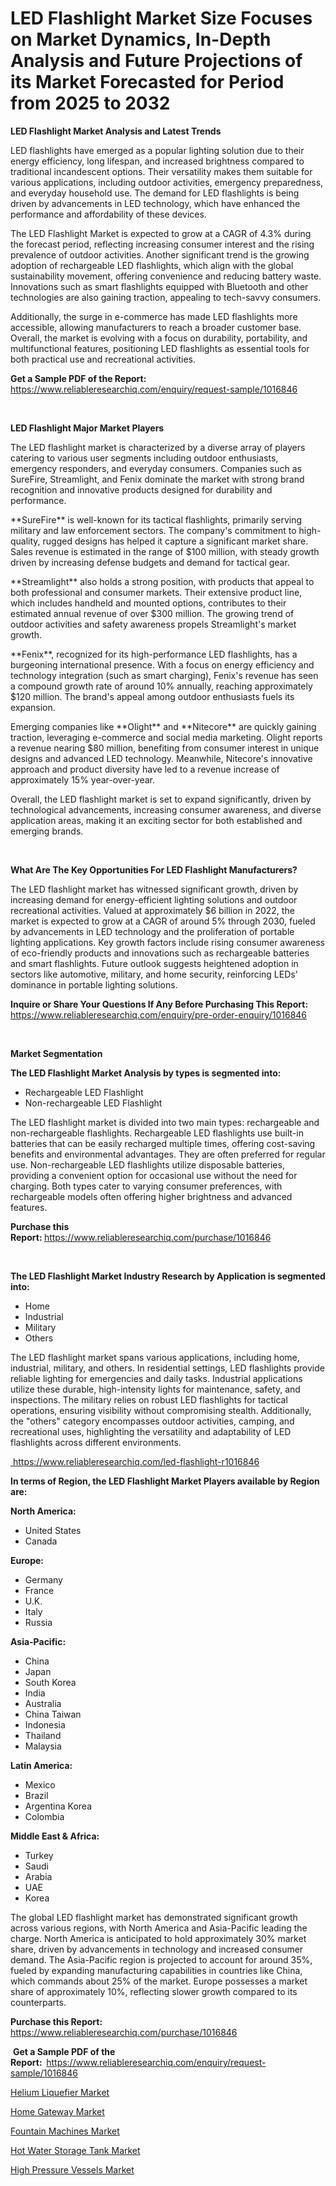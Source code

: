 <p><h1>LED Flashlight Market Size Focuses on Market Dynamics, In-Depth Analysis and Future Projections of its Market Forecasted for Period from 2025 to 2032</h1></p><p><strong>LED Flashlight Market Analysis and Latest Trends</strong></p>
<p><p>LED flashlights have emerged as a popular lighting solution due to their energy efficiency, long lifespan, and increased brightness compared to traditional incandescent options. Their versatility makes them suitable for various applications, including outdoor activities, emergency preparedness, and everyday household use. The demand for LED flashlights is being driven by advancements in LED technology, which have enhanced the performance and affordability of these devices.</p><p>The LED Flashlight Market is expected to grow at a CAGR of 4.3% during the forecast period, reflecting increasing consumer interest and the rising prevalence of outdoor activities. Another significant trend is the growing adoption of rechargeable LED flashlights, which align with the global sustainability movement, offering convenience and reducing battery waste. Innovations such as smart flashlights equipped with Bluetooth and other technologies are also gaining traction, appealing to tech-savvy consumers. </p><p>Additionally, the surge in e-commerce has made LED flashlights more accessible, allowing manufacturers to reach a broader customer base. Overall, the market is evolving with a focus on durability, portability, and multifunctional features, positioning LED flashlights as essential tools for both practical use and recreational activities.</p></p>
<p><strong>Get a Sample PDF of the Report:&nbsp;</strong> <a href="https://www.reliableresearchiq.com/enquiry/request-sample/1016846?utm_campaign=1906&utm_medium=2&utm_source=Github&utm_content=ia&utm_term=08042025&utm_id=led-flashlight">https://www.reliableresearchiq.com/enquiry/request-sample/1016846</a></p>
<p>&nbsp;</p>
<p><strong>LED Flashlight Major Market Players</strong></p>
<p><p>The LED flashlight market is characterized by a diverse array of players catering to various user segments including outdoor enthusiasts, emergency responders, and everyday consumers. Companies such as SureFire, Streamlight, and Fenix dominate the market with strong brand recognition and innovative products designed for durability and performance.</p><p>**SureFire** is well-known for its tactical flashlights, primarily serving military and law enforcement sectors. The company's commitment to high-quality, rugged designs has helped it capture a significant market share. Sales revenue is estimated in the range of $100 million, with steady growth driven by increasing defense budgets and demand for tactical gear.</p><p>**Streamlight** also holds a strong position, with products that appeal to both professional and consumer markets. Their extensive product line, which includes handheld and mounted options, contributes to their estimated annual revenue of over $300 million. The growing trend of outdoor activities and safety awareness propels Streamlight's market growth.</p><p>**Fenix**, recognized for its high-performance LED flashlights, has a burgeoning international presence. With a focus on energy efficiency and technology integration (such as smart charging), Fenix's revenue has seen a compound growth rate of around 10% annually, reaching approximately $120 million. The brand's appeal among outdoor enthusiasts fuels its expansion.</p><p>Emerging companies like **Olight** and **Nitecore** are quickly gaining traction, leveraging e-commerce and social media marketing. Olight reports a revenue nearing $80 million, benefiting from consumer interest in unique designs and advanced LED technology. Meanwhile, Nitecore's innovative approach and product diversity have led to a revenue increase of approximately 15% year-over-year.</p><p>Overall, the LED flashlight market is set to expand significantly, driven by technological advancements, increasing consumer awareness, and diverse application areas, making it an exciting sector for both established and emerging brands.</p></p>
<p>&nbsp;</p>
<p><strong>What Are The Key Opportunities For LED Flashlight Manufacturers?</strong></p>
<p><p>The LED flashlight market has witnessed significant growth, driven by increasing demand for energy-efficient lighting solutions and outdoor recreational activities. Valued at approximately $6 billion in 2022, the market is expected to grow at a CAGR of around 5% through 2030, fueled by advancements in LED technology and the proliferation of portable lighting applications. Key growth factors include rising consumer awareness of eco-friendly products and innovations such as rechargeable batteries and smart flashlights. Future outlook suggests heightened adoption in sectors like automotive, military, and home security, reinforcing LEDs' dominance in portable lighting solutions.</p></p>
<p><strong>Inquire or Share Your Questions If Any Before Purchasing This Report:</strong> <a href="https://www.reliableresearchiq.com/enquiry/pre-order-enquiry/1016846?utm_campaign=1906&utm_medium=2&utm_source=Github&utm_content=ia&utm_term=08042025&utm_id=led-flashlight">https://www.reliableresearchiq.com/enquiry/pre-order-enquiry/1016846</a></p>
<p>&nbsp;</p>
<p><strong>Market Segmentation</strong></p>
<p><strong>The LED Flashlight Market Analysis by types is segmented into:</strong></p>
<p><ul><li>Rechargeable LED Flashlight</li><li>Non-rechargeable LED Flashlight</li></ul></p>
<p><p>The LED flashlight market is divided into two main types: rechargeable and non-rechargeable flashlights. Rechargeable LED flashlights use built-in batteries that can be easily recharged multiple times, offering cost-saving benefits and environmental advantages. They are often preferred for regular use. Non-rechargeable LED flashlights utilize disposable batteries, providing a convenient option for occasional use without the need for charging. Both types cater to varying consumer preferences, with rechargeable models often offering higher brightness and advanced features.</p></p>
<p><strong>Purchase this Report:&nbsp;</strong><a href="https://www.reliableresearchiq.com/purchase/1016846?utm_campaign=1906&utm_medium=2&utm_source=Github&utm_content=ia&utm_term=08042025&utm_id=led-flashlight">https://www.reliableresearchiq.com/purchase/1016846</a></p>
<p>&nbsp;</p>
<p><strong>The LED Flashlight Market Industry Research by Application is segmented into:</strong></p>
<p><ul><li>Home</li><li>Industrial</li><li>Military</li><li>Others</li></ul></p>
<p><p>The LED flashlight market spans various applications, including home, industrial, military, and others. In residential settings, LED flashlights provide reliable lighting for emergencies and daily tasks. Industrial applications utilize these durable, high-intensity lights for maintenance, safety, and inspections. The military relies on robust LED flashlights for tactical operations, ensuring visibility without compromising stealth. Additionally, the "others" category encompasses outdoor activities, camping, and recreational uses, highlighting the versatility and adaptability of LED flashlights across different environments.</p></p>
<p><a href="https://www.reliableresearchiq.com/led-flashlight-r1016846?utm_campaign=1906&utm_medium=2&utm_source=Github&utm_content=ia&utm_term=08042025&utm_id=led-flashlight">&nbsp;https://www.reliableresearchiq.com/led-flashlight-r1016846</a></p>
<p><strong>In terms of Region, the LED Flashlight Market Players available by Region are:</strong></p>
<p>
    <p> <strong> North America: </strong>
        <ul>
            <li>United States</li>
            <li>Canada</li>
        </ul>
        </p> 
    <p> <strong> Europe: </strong>
        <ul>
            <li>Germany</li>
            <li>France</li>
            <li>U.K.</li>
            <li>Italy</li>
            <li>Russia</li>
        </ul>
        </p> 
    <p> <strong> Asia-Pacific: </strong>
        <ul>
            <li>China</li>
            <li>Japan</li>
            <li>South Korea</li>
            <li>India</li>
            <li>Australia</li>
            <li>China Taiwan</li>
            <li>Indonesia</li>
            <li>Thailand</li>
            <li>Malaysia</li>
        </ul>
        </p> 
    <p> <strong> Latin America: </strong>
        <ul>
            <li>Mexico</li>
            <li>Brazil</li>
            <li>Argentina Korea</li>
            <li>Colombia</li>
        </ul>
        </p> 
    <p> <strong> Middle East & Africa: </strong>
        <ul>
            <li>Turkey</li>
            <li>Saudi</li>
            <li>Arabia</li>
            <li>UAE</li>
            <li>Korea</li>
        </ul>
    </p>
    </p>
<p><p>The global LED flashlight market has demonstrated significant growth across various regions, with North America and Asia-Pacific leading the charge. North America is anticipated to hold approximately 30% market share, driven by advancements in technology and increased consumer demand. The Asia-Pacific region is projected to account for around 35%, fueled by expanding manufacturing capabilities in countries like China, which commands about 25% of the market. Europe possesses a market share of approximately 10%, reflecting slower growth compared to its counterparts.</p></p>
<p><strong>Purchase this Report: </strong><a href="https://www.reliableresearchiq.com/purchase/1016846?utm_campaign=1906&utm_medium=2&utm_source=Github&utm_content=ia&utm_term=08042025&utm_id=led-flashlight">https://www.reliableresearchiq.com/purchase/1016846</a></p>
<p>&nbsp;<strong>Get a Sample PDF of the Report:&nbsp;&nbsp;</strong><a href="https://www.reliableresearchiq.com/enquiry/request-sample/1016846?utm_campaign=1906&utm_medium=2&utm_source=Github&utm_content=ia&utm_term=08042025&utm_id=led-flashlight">https://www.reliableresearchiq.com/enquiry/request-sample/1016846</a></p>
<p><strong></strong></p>
<p><p><a href="https://github.com/mabutironaldo/Market-Research-Report-List-7/blob/main/helium-liquefier-market.md?utm_campaign=1906&utm_medium=2&utm_source=Github&utm_content=ia&utm_term=08042025&utm_id=led-flashlight">Helium Liquefier Market</a></p><p><a href="https://github.com/HobertDavis43/Market-Research-Report-List-2/blob/main/home-gateway-market.md?utm_campaign=1906&utm_medium=2&utm_source=Github&utm_content=ia&utm_term=08042025&utm_id=led-flashlight">Home Gateway Market</a></p><p><a href="https://github.com/guneycigdem35/Market-Research-Report-List-5/blob/main/fountain-machines-market.md?utm_campaign=1906&utm_medium=2&utm_source=Github&utm_content=ia&utm_term=08042025&utm_id=led-flashlight">Fountain Machines Market</a></p><p><a href="https://github.com/AlisaRowe24/Market-Research-Report-List-2/blob/main/hot-water-storage-tank-market.md?utm_campaign=1906&utm_medium=2&utm_source=Github&utm_content=ia&utm_term=08042025&utm_id=led-flashlight">Hot Water Storage Tank Market</a></p><p><a href="https://github.com/AshikRahman991/Market-Research-Report-List-2/blob/main/high-pressure-vessels-market.md?utm_campaign=1906&utm_medium=2&utm_source=Github&utm_content=ia&utm_term=08042025&utm_id=led-flashlight">High Pressure Vessels Market</a></p></p>